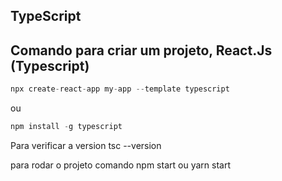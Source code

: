 ## TypeScript

## Comando para criar um projeto, React.Js (Typescript)

```js
npx create-react-app my-app --template typescript
```
ou

```js
npm install -g typescript 
```

Para verificar a version
tsc --version

para rodar o projeto
comando
npm start
ou
yarn start


